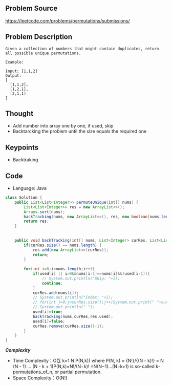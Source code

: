 ## Problem Source
https://leetcode.com/problems/permutations/submissions/

## Problem Description
```
Given a collection of numbers that might contain duplicates, return all possible unique permutations.

Example:

Input: [1,1,2]
Output:
[
  [1,1,2],
  [1,2,1],
  [2,1,1]
]
```

## Thought
- Add number into array one by one, if used, skip
- Backtarcking the problem until the size equals the required one

## Keypoints
- Backtraking


## Code
* Language: Java

```Java
class Solution {
    public List<List<Integer>> permuteUnique(int[] nums) {
        List<List<Integer>> res = new ArrayList<>();
        Arrays.sort(nums);
        backTracking(nums, new ArrayList<>(), res, new boolean[nums.length]);
        return res;
    }
    
    
    public void backTracking(int[] nums, List<Integer> curRes, List<List<Integer>> res,boolean[] used){
        if(curRes.size() == nums.length) {
            res.add(new ArrayList<>(curRes));
            return;
        }
        
        for(int i=0;i<nums.length;i++){
            if(used[i] || i>0&&nums[i-1]==nums[i]&&!used[i-1]){
                // System.out.println("Skip: "+i);
                continue;
            }
            curRes.add(nums[i]);
            // System.out.println("Index: "+i);
            // for(int j=0;j<curRes.size();j++)System.out.print(" "+curRes.get(j));
            // System.out.println(" ");
            used[i]=true;
            backTracking(nums,curRes,res,used);
            used[i]=false;
            curRes.remove(curRes.size()-1);
        }
    }
}
```

***Complexity***

- Time Complexity：O(∑ 
k=1
N
​P(N,k)) where P(N, k) = {N!}/{(N - k)!} = N (N - 1) ... (N - k + 1)P(N,k)=N!/(N−k)! =N(N−1)...(N−k+1) is so-called k-permutations_of_n, or partial permutation.
- Space Complexity：O(N!)
